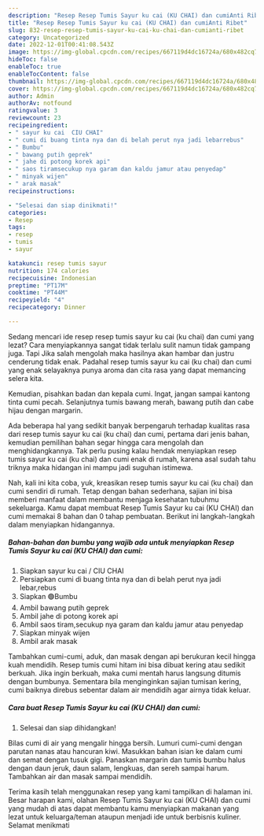 ```yaml
---
description: "Resep Resep Tumis Sayur ku cai (KU CHAI) dan cumiAnti Ribet"
title: "Resep Resep Tumis Sayur ku cai (KU CHAI) dan cumiAnti Ribet"
slug: 832-resep-resep-tumis-sayur-ku-cai-ku-chai-dan-cumianti-ribet
category: Uncategorized
date: 2022-12-01T00:41:08.543Z
image: https://img-global.cpcdn.com/recipes/667119d4dc16724a/680x482cq70/resep-tumis-sayur-ku-cai-ku-chai-dan-cumi-foto-resep-utama.jpg
hideToc: false
enableToc: true
enableTocContent: false
thumbnail: https://img-global.cpcdn.com/recipes/667119d4dc16724a/680x482cq70/resep-tumis-sayur-ku-cai-ku-chai-dan-cumi-foto-resep-utama.jpg
cover: https://img-global.cpcdn.com/recipes/667119d4dc16724a/680x482cq70/resep-tumis-sayur-ku-cai-ku-chai-dan-cumi-foto-resep-utama.jpg
author: Admin
authorAv: notfound
ratingvalue: 3
reviewcount: 23
recipeingredient:
- " sayur ku cai  CIU CHAI"
- " cumi di buang tinta nya dan di belah perut nya jadi lebarrebus"
- " Bumbu"
- " bawang putih geprek"
- " jahe di potong korek api"
- " saos tiramsecukup nya garam dan kaldu jamur atau penyedap"
- " minyak wijen"
- " arak masak"
recipeinstructions:

- "Selesai dan siap dinikmati!"
categories:
- Resep
tags:
- resep
- tumis
- sayur

katakunci: resep tumis sayur 
nutrition: 174 calories
recipecuisine: Indonesian
preptime: "PT17M"
cooktime: "PT44M"
recipeyield: "4"
recipecategory: Dinner

---
```



Sedang mencari ide resep resep tumis sayur ku cai (ku chai) dan cumi yang lezat? Cara menyiapkannya sangat tidak terlalu sulit namun tidak gampang juga. Tapi Jika salah mengolah maka hasilnya akan hambar dan justru cenderung tidak enak. Padahal resep tumis sayur ku cai (ku chai) dan cumi yang enak selayaknya punya aroma dan cita rasa yang dapat memancing selera kita.


Kemudian, pisahkan badan dan kepala cumi. Ingat, jangan sampai kantong tinta cumi pecah. Selanjutnya tumis bawang merah, bawang putih dan cabe hijau dengan margarin.

Ada beberapa hal yang sedikit banyak berpengaruh terhadap kualitas rasa dari resep tumis sayur ku cai (ku chai) dan cumi, pertama dari jenis bahan, kemudian pemilihan bahan segar hingga cara mengolah dan menghidangkannya. Tak perlu pusing kalau hendak menyiapkan resep tumis sayur ku cai (ku chai) dan cumi enak di rumah, karena asal sudah tahu triknya maka hidangan ini mampu jadi suguhan istimewa.


Nah, kali ini kita coba, yuk, kreasikan resep tumis sayur ku cai (ku chai) dan cumi sendiri di rumah. Tetap dengan bahan sederhana, sajian ini bisa memberi manfaat dalam membantu menjaga kesehatan tubuhmu sekeluarga. Kamu dapat membuat Resep Tumis Sayur ku cai (KU CHAI) dan cumi memakai 8 bahan dan 0 tahap pembuatan. Berikut ini langkah-langkah dalam menyiapkan hidangannya.

<!--inarticleads1-->

##### Bahan-bahan dan bumbu yang wajib ada untuk menyiapkan Resep Tumis Sayur ku cai (KU CHAI) dan cumi:

1. Siapkan  sayur ku cai / CIU CHAI
1. Persiapkan  cumi di buang tinta nya dan di belah perut nya jadi lebar,rebus
1. Siapkan  🟢Bumbu
1. Ambil  bawang putih geprek
1. Ambil  jahe di potong korek api
1. Ambil  saos tiram,secukup nya garam dan kaldu jamur atau penyedap
1. Siapkan  minyak wijen
1. Ambil  arak masak


Tambahkan cumi-cumi, aduk, dan masak dengan api berukuran kecil hingga kuah mendidih. Resep tumis cumi hitam ini bisa dibuat kering atau sedikit berkuah. Jika ingin berkuah, maka cumi mentah harus langsung ditumis dengan bumbunya. Sementara bila menginginkan sajian tumisan kering, cumi baiknya direbus sebentar dalam air mendidih agar airnya tidak keluar. 

<!--inarticleads2-->

##### Cara buat Resep Tumis Sayur ku cai (KU CHAI) dan cumi:


1. Selesai dan siap dihidangkan!

Bilas cumi di air yang mengalir hingga bersih. Lumuri cumi-cumi dengan parutan nanas atau hancuran kiwi. Masukkan bahan isian ke dalam cumi dan semat dengan tusuk gigi. Panaskan margarin dan tumis bumbu halus dengan daun jeruk, daun salam, lengkuas, dan sereh sampai harum. Tambahkan air dan masak sampai mendidih. 

Terima kasih telah menggunakan resep yang kami tampilkan di halaman ini. Besar harapan kami, olahan Resep Tumis Sayur ku cai (KU CHAI) dan cumi yang mudah di atas dapat membantu kamu menyiapkan makanan yang lezat untuk keluarga/teman ataupun menjadi ide untuk berbisnis kuliner. Selamat menikmati

